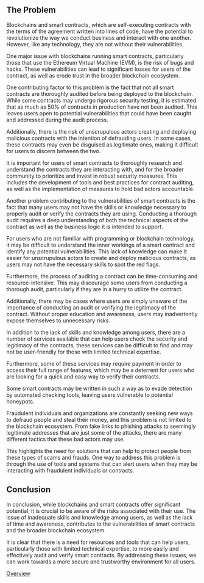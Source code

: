 The Problem 
-----------

Blockchains and smart contracts, which are self-executing contracts with the terms of the agreement written into lines of code, have the potential to revolutionize the way we conduct business and interact with one another. However, like any technology, they are not without their vulnerabilities.

One major issue with blockchains running smart contracts, particularly those that use the Ethereum Virtual Machine (EVM), is the risk of bugs and hacks. These vulnerabilities can lead to significant losses for users of the contract, as well as erode trust in the broader blockchain ecosystem.

One contributing factor to this problem is the fact that not all smart contracts are thoroughly audited before being deployed to the blockchain. While some contracts may undergo rigorous security testing, it is estimated that as much as 50% of contracts in production have not been audited. This leaves users open to potential vulnerabilities that could have been caught and addressed during the audit process.

Additionally, there is the risk of unscrupulous actors creating and deploying malicious contracts with the intention of defrauding users. In some cases, these contracts may even be disguised as legitimate ones, making it difficult for users to discern between the two.

It is important for users of smart contracts to thoroughly research and understand the contracts they are interacting with, and for the broader community to prioritize and invest in robust security measures. This includes the development of tools and best practices for contract auditing, as well as the implementation of measures to hold bad actors accountable.

Another problem contributing to the vulnerabilities of smart contracts is the fact that many users may not have the skills or knowledge necessary to properly audit or verify the contracts they are using. Conducting a thorough audit requires a deep understanding of both the technical aspects of the contract as well as the business logic it is intended to support.

For users who are not familiar with programming or blockchain technology, it may be difficult to understand the inner workings of a smart contract and identify any potential vulnerabilities. This lack of knowledge can make it easier for unscrupulous actors to create and deploy malicious contracts, as users may not have the necessary skills to spot the red flags.

Furthermore, the process of auditing a contract can be time-consuming and resource-intensive. This may discourage some users from conducting a thorough audit, particularly if they are in a hurry to utilize the contract.

Additionally, there may be cases where users are simply unaware of the importance of conducting an audit or verifying the legitimacy of the contract. Without proper education and awareness, users may inadvertently expose themselves to unnecessary risks.

In addition to the lack of skills and knowledge among users, there are a number of services available that can help users check the security and legitimacy of the contracts, these services can be difficult to find and may not be user-friendly for those with limited technical expertise.

Furthermore, some of these services may require payment in order to access their full range of features, which may be a deterrent for users who are looking for a quick and easy way to verify their contracts.

Some smart contracts may be written in such a way as to evade detection by automated checking tools, leaving users vulnerable to potential honeypots.

Fraudulent individuals and organizations are constantly seeking new ways to defraud people and steal their money, and this problem is not limited to the blockchain ecosystem. From fake links to phishing attacks to seemingly legitimate addresses that are just some of the attacks, there are many different tactics that these bad actors may use.

This highlights the need for solutions that can help to protect people from these types of scams and frauds. One way to address this problem is through the use of tools and systems that can alert users when they may be interacting with fraudulent individuals or contracts.

Conclusion
----------

In conclusion, while blockchains and smart contracts offer significant potential, it is crucial to be aware of the risks associated with their use. The issue of inadequate skills and knowledge among users, as well as the lack of time and awareness, contributes to the vulnerabilities of smart contracts and the broader blockchain ecosystem. 

It is clear that there is a need for resources and tools that can help users, particularly those with limited technical expertise, to more easily and effectively audit and verify smart contracts. By addressing these issues, we can work towards a more secure and trustworthy environment for all users.


[Overview](https://github.com/DigitalTrustProtocol/Business)
